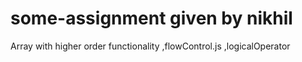 # some-assignment given by nikhil
Array with higher order functionality ,flowControl.js ,logicalOperator
